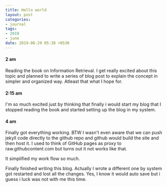 ```yaml
---
title: Hello world
layout: post
categories:
- journal
tags:
- 2019
- june
date: 2019-06-29 05:38 +0530
---
```


#### 2 am
Reading the book on Information Retrieval. I get really excited about this topic and planned to write a series of blog post to explain the concept in simpler and organized way. Atleast that what I hope for.

#### 2:15 am
I'm so much excited just by thinking that finally i would start my blog that I stopped reading the book and started setting up the blog in my system.

#### 4 am
Finally got everything working. BTW I wasn't even aware that we can push jekyll code directly to the github repo and github would build the site and then host it.
I used to think of GitHub pages as proxy to raw.githubcontent.com but turns out it not works like that.

It simplified my work flow so much. 

Finally finished writing this blog. Actually I wrote a different one by system got restarted and lost all the changes. Yes, I know it would auto save but i guess i luck was not with me this time.
